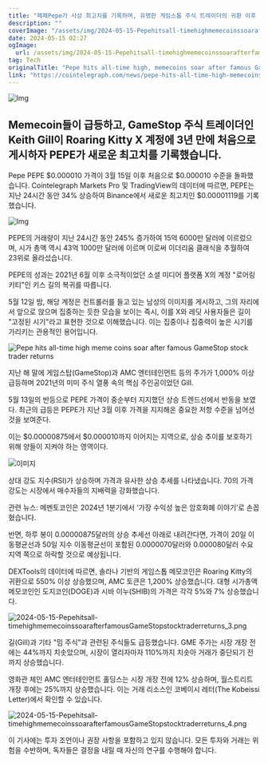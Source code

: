 ```yaml
---
title: "페페Pepe가 사상 최고치를 기록하며, 유명한 게임스톱 주식 트레이더의 귀환 이후 메멘토 코인들이 급등했다"
description: ""
coverImage: "/assets/img/2024-05-15-Pepehitsall-timehighmemecoinssoarafterfamousGameStopstocktraderreturns_thumbnail.png"
date: 2024-05-15 02:27
ogImage: 
  url: /assets/img/2024-05-15-Pepehitsall-timehighmemecoinssoarafterfamousGameStopstocktraderreturns_thumbnail.png
tag: Tech
originalTitle: "Pepe hits all-time high, memecoins soar after famous GameStop stock trader ‘returns’"
link: "https://cointelegraph.com/news/pepe-hits-all-time-high-memecoins-soar-after-famous-gamestop-stock-trader-returns"
---
```



![Img](/assets/img/2024-05-15-Pepehitsall-timehighmemecoinssoarafterfamousGameStopstocktraderreturns_thumbnail.png)

## Memecoin들이 급등하고, GameStop 주식 트레이더인 Keith Gill이 Roaring Kitty X 계정에 3년 만에 처음으로 게시하자 PEPE가 새로운 최고치를 기록했습니다.

Pepe
PEPE
$0.000010
가격이 3월 15일 이후 처음으로 $0.000010 수준을 돌파했습니다. Cointelegraph Markets Pro 및 TradingView의 데이터에 따르면, PEPE는 지난 24시간 동안 34% 상승하여 Binance에서 새로운 최고치인 $0.00001119를 기록했습니다.

![Img](/assets/img/2024-05-15-Pepehitsall-timehighmemecoinssoarafterfamousGameStopstocktraderreturns_0.png)



PEPE의 거래량이 지난 24시간 동안 245% 증가하여 15억 6000만 달러에 이르렀으며, 시가 총액 역시 43억 1000만 달러에 이르며 이로써 이더리움 클래식을 추월하여 23위로 올라섰습니다.

PEPE의 성과는 2021년 6월 이후 소극적이었던 소셜 미디어 플랫폼 X의 계정 "로어링 키티"인 키스 길의 복귀를 따릅니다.

5월 12일 밤, 해당 계정은 컨트롤러를 들고 있는 남성의 이미지를 게시하고, 그의 자리에서 앞으로 앉으며 집중하는 듯한 모습을 보이는 즉시, 이를 X와 레딧 사용자들은 길이 "고정된 시기"라고 표현한 것으로 이해했습니다. 이는 집중이나 집중력이 높은 시기를 가리키는 관용적인 용어입니다.

![Pepe hits all-time high meme coins soar after famous GameStop stock trader returns](/assets/img/2024-05-15-Pepehitsall-timehighmemecoinssoarafterfamousGameStopstocktraderreturns_1.png)



지난 해 말에 게임스탑(GameStop)과 AMC 엔터테인먼트 등의 주가가 1,000% 이상 급등하며 2021년의 미미 주식 열풍 속의 핵심 주인공이었던 Gill.

5월 13일의 반등으로 PEPE 가격이 중순부터 지지했던 상승 트렌드선에서 반동을 보였다. 최근의 급등은 PEPE가 지난 3월 이후 가격을 지지해온 중요한 저항 수준을 넘어선 것을 보여준다.

이는 $0.00000875에서 $0.000010까지 이어지는 지역으로, 상승 추이를 보호하기 위해 양들이 지켜야 하는 영역이다.

![이미지](/assets/img/2024-05-15-Pepehitsall-timehighmemecoinssoarafterfamousGameStopstocktraderreturns_2.png)



상대 강도 지수(RSI)가 상승하며 가격과 유사한 상승 추세를 나타냈습니다. 70의 가격 강도는 시장에서 매수자들의 지배력을 강화했습니다.

관련 뉴스: 메멘토코인은 2024년 1분기에서 ‘가장 수익성 높은 암호화폐 이야기’로 손꼽혔습니다.

반면, 하루 봉이 0.00000875달러의 상승 추세선 아래로 내려간다면, 가격이 20일 이동평균선과 50일 지수 이동평균선이 포함된 0.0000070달러와 0.000080달러 수요 지역 쪽으로 하락할 것으로 예상됩니다.

DEXTools의 데이터에 따르면, 솔라나 기반의 게임스톱 메모코인은 Roaring Kitty의 귀환으로 550% 이상 상승했으며, AMC 토큰은 1,200% 상승했습니다. 대형 시가총액 메모코인인 도지코인(DOGE)과 시바 이누(SHIB)의 가격은 각각 5%와 7% 상승했습니다.



![2024-05-15-Pepehitsall-timehighmemecoinssoarafterfamousGameStopstocktraderreturns_3.png](/assets/img/2024-05-15-Pepehitsall-timehighmemecoinssoarafterfamousGameStopstocktraderreturns_3.png)

길(Gill)과 기타 "밈 주식"과 관련된 주식들도 급등했습니다. GME 주가는 시장 개장 전에는 44%까지 치솟았으며, 시장이 열리자마자 110%까지 치솟아 거래가 중단되기 전까지 상승했습니다.

영화관 체인 AMC 엔터테인먼트 홀딩스는 시장 개장 전에 12% 상승하며, 월스트리트 개장 후에는 25%까지 상승했습니다. 이는 거래 리소스인 코베이시 레터(The Kobeissi Letter)에서 확인할 수 있습니다.

![2024-05-15-Pepehitsall-timehighmemecoinssoarafterfamousGameStopstocktraderreturns_4.png](/assets/img/2024-05-15-Pepehitsall-timehighmemecoinssoarafterfamousGameStopstocktraderreturns_4.png)



이 기사에는 투자 조언이나 권장 사항을 포함하고 있지 않습니다. 모든 투자와 거래는 위험을 수반하며, 독자들은 결정을 내릴 때 자신의 연구를 수행해야 합니다.